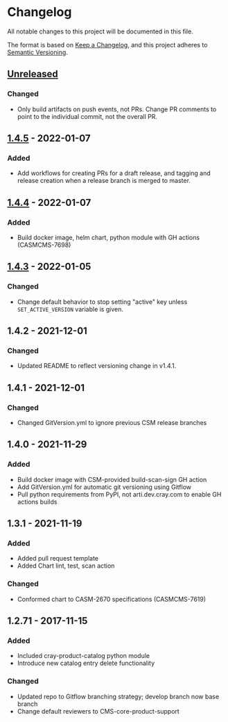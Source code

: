# Changelog

All notable changes to this project will be documented in this file.

The format is based on [Keep a Changelog](https://keepachangelog.com/en/1.0.0/),
and this project adheres to [Semantic Versioning](https://semver.org/spec/v2.0.0.html).

## [Unreleased]

### Changed

- Only build artifacts on push events, not PRs. Change PR comments to point to
  the individual commit, not the overall PR.

## [1.4.5] - 2022-01-07

### Added

-   Add workflows for creating PRs for a draft release, and tagging and release
    creation when a release branch is merged to master.

## [1.4.4] - 2022-01-07

### Added

-   Build docker image, helm chart, python module with GH actions (CASMCMS-7698)

## [1.4.3] - 2022-01-05

### Changed

-   Change default behavior to stop setting "active" key unless `SET_ACTIVE_VERSION`
    variable is given.

## 1.4.2 - 2021-12-01

### Changed

-   Updated README to reflect versioning change in v1.4.1.

## 1.4.1 - 2021-12-01

### Changed

-   Changed GitVersion.yml to ignore previous CSM release branches

## 1.4.0 - 2021-11-29

### Added

-   Build docker image with CSM-provided build-scan-sign GH action
-   Add GitVersion.yml for automatic git versioning using Gitflow
-   Pull python requirements from PyPI, not arti.dev.cray.com to enable GH actions builds

## 1.3.1 - 2021-11-19

### Added

-   Added pull request template
-   Added Chart lint, test, scan action

### Changed

-   Conformed chart to CASM-2670 specifications (CASMCMS-7619)

## 1.2.71 - 2017-11-15

### Added

-   Included cray-product-catalog python module
-   Introduce new catalog entry delete functionality

### Changed

-   Updated repo to Gitflow branching strategy; develop branch now base branch
-   Change default reviewers to CMS-core-product-support

[Unreleased]: https://github.com/Cray-HPE/cray-product-catalog/compare/1.4.5...HEAD

[1.4.5]: https://github.com/Cray-HPE/cray-product-catalog/compare/1.4.4...1.4.5
[1.4.4]: https://github.com/Cray-HPE/cray-product-catalog/compare/1.4.3...1.4.4
[1.4.3]: https://github.com/Cray-HPE/cray-product-catalog/compare/1.4.2...1.4.3

